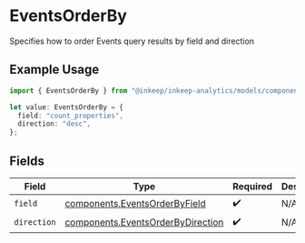 # EventsOrderBy

Specifies how to order Events query results by field and direction

## Example Usage

```typescript
import { EventsOrderBy } from "@inkeep/inkeep-analytics/models/components";

let value: EventsOrderBy = {
  field: "count_properties",
  direction: "desc",
};
```

## Fields

| Field                                                                                  | Type                                                                                   | Required                                                                               | Description                                                                            |
| -------------------------------------------------------------------------------------- | -------------------------------------------------------------------------------------- | -------------------------------------------------------------------------------------- | -------------------------------------------------------------------------------------- |
| `field`                                                                                | [components.EventsOrderByField](../../models/components/eventsorderbyfield.md)         | :heavy_check_mark:                                                                     | N/A                                                                                    |
| `direction`                                                                            | [components.EventsOrderByDirection](../../models/components/eventsorderbydirection.md) | :heavy_check_mark:                                                                     | N/A                                                                                    |